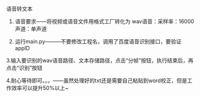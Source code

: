 语音转文本

1. 语音要求——将视频或语音文件用格式工厂转化为 wav语音：采样率：16000 声道：单声道

2. 运行main.py———不要修改工程名，调用了百度语音识别接口，要验证appID

3.输入要识别的wav语音路径、文本存储路径，点击“分帧”按钮，执行结束后，再点击“识别”按钮

4.耐心等待即可。。。——虽然处理好的txt还是需要自己粘贴到word校正，但是工作效率可以提升50%以上~
